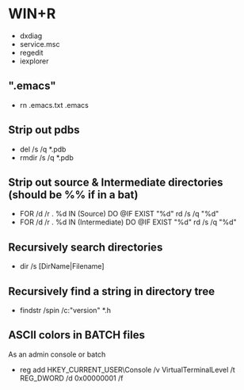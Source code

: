 # WIN+R
* dxdiag
* service.msc
* regedit
* iexplorer

## ".emacs" 
* rn .emacs.txt .emacs


## Strip out pdbs
* del /s /q *.pdb
* rmdir /s /q *.pdb


## Strip out source & Intermediate directories (should be %% if in a bat)
* FOR /d /r . %d IN (Source) DO @IF EXIST "%d" rd /s /q "%d"
* FOR /d /r . %d IN (Intermediate) DO @IF EXIST "%d" rd /s /q "%d"


## Recursively search directories
* dir /s [DirName|Filename]

## Recursively find a string in directory tree
* findstr /spin /c:"version" *.h

## ASCII colors in BATCH files
As an admin console or batch
 * reg add HKEY_CURRENT_USER\Console /v VirtualTerminalLevel /t REG_DWORD /d 0x00000001 /f
